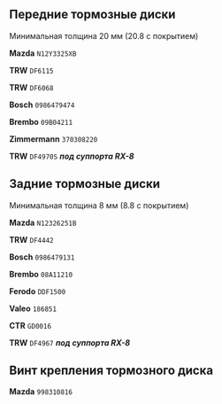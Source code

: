 ## Передние тормозные диски

Минимальная толщина 20 мм (20.8 с покрытием)

__Mazda__ `N12Y3325XB`

__TRW__ `DF6115`

__TRW__ `DF6068`

__Bosch__ `0986479474`

__Brembo__ `09B04211`

__Zimmermann__ `370308220`

__TRW__ `DF4970S` ***под суппорта RX-8***

## Задние тормозные диски

Минимальная толщина 8 мм (8.8 с покрытием)

__Mazda__ `N12326251B`

__TRW__ `DF4442`

__Bosch__ `0986479131`

__Brembo__ `08A11210`

__Ferodo__ `DDF1500`

__Valeo__ `186851`

__CTR__ `GD0016`

__TRW__ `DF4967` ***под суппорта RX-8***

## Винт крепления тормозного диска

__Mazda__ `998310816`